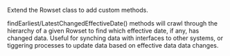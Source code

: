 Extend the Rowset class to add custom methods.

findEarliest/LatestChangedEffectiveDate() methods will crawl through the hierarchy of a given Rowset to find which effective date, if any, has changed data.
Useful for synching data with interfaces to other systems, or tiggering processes to update data based on effective data data changes.
